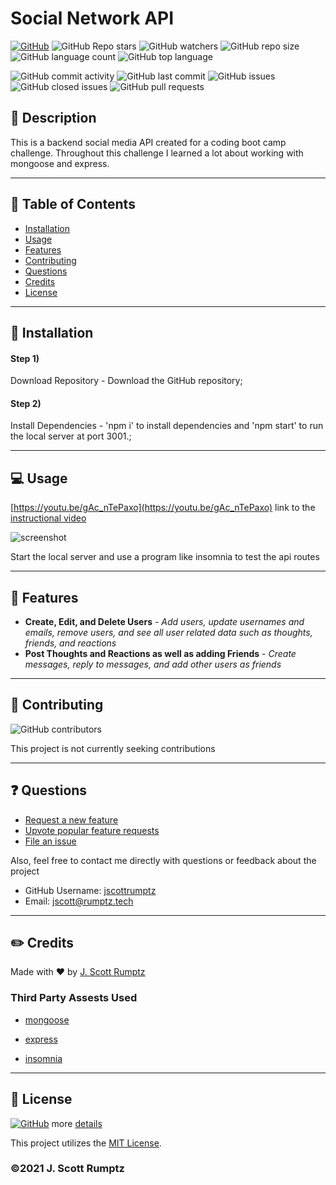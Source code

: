 # Social Network API
    
[![GitHub](https://img.shields.io/github/license/jscottrumptz/social-network-api)](https://github.com/jscottrumptz/social-network-api/blob/main/LICENSE/)
![GitHub Repo stars](https://img.shields.io/github/stars/jscottrumptz/social-network-api?style=social)
![GitHub watchers](https://img.shields.io/github/watchers/jscottrumptz/social-network-api?style=social)
![GitHub repo size](https://img.shields.io/github/repo-size/jscottrumptz/social-network-api)
![GitHub language count](https://img.shields.io/github/languages/count/jscottrumptz/social-network-api)
![GitHub top language](https://img.shields.io/github/languages/top/jscottrumptz/social-network-api)

![GitHub commit activity](https://img.shields.io/github/commit-activity/m/jscottrumptz/social-network-api)
![GitHub last commit](https://img.shields.io/github/last-commit/jscottrumptz/social-network-api)
![GitHub issues](https://img.shields.io/github/issues-raw/jscottrumptz/social-network-api)
![GitHub closed issues](https://img.shields.io/github/issues-closed-raw/jscottrumptz/social-network-api)
![GitHub pull requests](https://img.shields.io/github/issues-pr-raw/jscottrumptz/social-network-api)

## 💬 Description
This is a backend social media API created for a coding boot camp challenge. Throughout this challenge I learned a lot about working with mongoose and express.  

---
## 📓 Table of Contents


* [Installation](#installation)
* [Usage](#usage)
* [Features](#features)
* [Contributing](#contributing)
* [Questions](#questions)
* [Credits](#credits)
* [License](#license)

---

## 🔌 Installation
#### Step 1)
Download Repository - Download the GitHub repository;
#### Step 2)
Install Dependencies - 'npm i' to install dependencies and 'npm start' to run the local server at port 3001.;


---
## 💻 Usage 
[https://youtu.be/gAc_nTePaxo](https://youtu.be/gAc_nTePaxo) link to the [instructional video](https://youtu.be/gAc_nTePaxo)
    
![screenshot](https://user-images.githubusercontent.com/74981245/113811730-5a0ea400-9732-11eb-8a26-193c38e9e02f.png)

Start the local server and use a program like insomnia to test the api routes

---

## 🧠 Features
- **Create, Edit, and Delete Users** - *Add users, update usernames and emails, remove users, and see all user related data such as thoughts, friends, and reactions*
- **Post Thoughts and Reactions as well as adding Friends** - *Create messages, reply to messages, and add other users as friends*


---
## 📌 Contributing
![GitHub contributors](https://img.shields.io/github/contributors/jscottrumptz/social-network-api)

This project is not currently seeking contributions

---
## ❓ Questions

- [Request a new feature](mailto:jscott@rumptz.tech?subject=Feature%20request%20for%20social-network-api)
- [Upvote popular feature requests](https://github.com/jscottrumptz/social-network-api/issues?q=is%3Aopen+is%3Aissue+label%3Afeature-request+sort%3Areactions-%2B1-desc)
- [File an issue](https://github.com/jscottrumptz/social-network-api/issues/new/)

Also, feel free to contact me directly with questions or feedback about the project
- GitHub Username: [jscottrumptz](https://github.com/jscottrumptz)
- Email: [jscott@rumptz.tech](mailto:jscott@rumptz.tech?subject=Question%20about%20social-network-api)



---
## ✏️ Credits
Made with ❤️ by [J. Scott Rumptz](https://github.com/jscottrumptz/)

### Third Party Assests Used
- [mongoose](https://mongoosejs.com/)
                    
- [express](https://expressjs.com/)
                    
- [insomnia](https://insomnia.rest/)
                    




---

## 🔐 License
[![GitHub](https://img.shields.io/github/license/jscottrumptz/social-network-api)](https://github.com/jscottrumptz/social-network-api/blob/main/LICENSE/) more [details](https://github.com/jscottrumptz/social-network-api/blob/main/LICENSE/)

This project utilizes the [MIT License](https://github.com/jscottrumptz/social-network-api/blob/main/LICENSE/).

### ©️2021 J. Scott Rumptz

